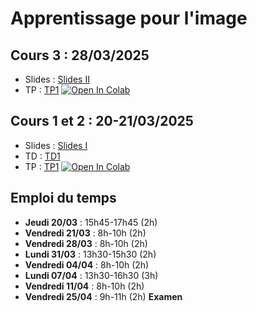 # Apprentissage pour l'image

## Cours 3 : 28/03/2025

- Slides : [Slides II](https://github.com/emilePi/Apprentissage_pour_l_image_25/blob/main/Slides/Slides_II.pdf)
- TP : [TP1](https://github.com/emilePi/Apprentissage_pour_l_image_25/blob/main/TP/TP1_entame.ipynb) [![Open In Colab](https://colab.research.google.com/assets/colab-badge.svg)](https://colab.research.google.com/github/emilePi/Apprentissage_pour_l_image_25/blob/main/TP/TP1_entame.ipynb)



## Cours 1 et 2 : 20-21/03/2025

- Slides : [Slides I](https://github.com/emilePi/Apprentissage_pour_l_image_25/blob/main/Slides/Slides_I.pdf)
- TD : [TD1](https://github.com/emilePi/Apprentissage_pour_l_image_25/blob/main/TD/TD1.pdf)
- TP : [TP1](https://github.com/emilePi/Apprentissage_pour_l_image_25/blob/main/TP/TP1.ipynb) [![Open In Colab](https://colab.research.google.com/assets/colab-badge.svg)](https://colab.research.google.com/github/emilePi/Apprentissage_pour_l_image_25/blob/main/TP/TP1.ipynb)


## Emploi du temps

- **Jeudi    20/03** : 15h45-17h45 (2h)
- **Vendredi 21/03** : 8h-10h (2h)
- **Vendredi 28/03** : 8h-10h (2h)
- **Lundi    31/03** : 13h30-15h30 (2h)
- **Vendredi 04/04** : 8h-10h (2h)
- **Lundi    07/04** : 13h30-16h30 (3h)
- **Vendredi 11/04** : 8h-10h (2h)
- **Vendredi 25/04** : 9h-11h (2h) **Examen**





<!---
# Apprentissage pour l'image

## Projet à rendre pour le 12/05/2024

Projet : [Projet](https://github.com/emilePi/Apprentissage-pour-l-image/blob/main/TP/Sujet_Projet_2024-2.ipynb) [![Open In Colab](https://colab.research.google.com/assets/colab-badge.svg)](https://colab.research.google.com/github/emilePi/Apprentissage-pour-l-image/blob/main/TP/Sujet_Projet_2024-2.ipynb)

## Cours 5 : 04/04/2024

Slides : [Course V](https://github.com/emilePi/Apprentissage-pour-l-image/blob/main/Slides/Final_slides.pdf)

TP : [TP4](https://github.com/emilePi/Apprentissage-pour-l-image/blob/main/TP/TP4.ipynb) [![Open In Colab](https://colab.research.google.com/assets/colab-badge.svg)](https://colab.research.google.com/github/emilePi/Apprentissage-pour-l-image/blob/main/TP/TP4.ipynb)

## Cours 4 : 28/03/2024

Slides : [Course IV](https://github.com/emilePi/Apprentissage-pour-l-image/blob/main/Slides/3_deep_neural_networks.pdf)

TP : [TP3](https://github.com/emilePi/Apprentissage-pour-l-image/blob/main/TP/TP3.ipynb) [![Open In Colab](https://colab.research.google.com/assets/colab-badge.svg)](https://colab.research.google.com/github/emilePi/Apprentissage-pour-l-image/blob/main/TP/TP3.ipynb)

## Cours 3 : 21/03/2024

Slides : [Course III](https://github.com/emilePi/Apprentissage-pour-l-image/blob/main/Slides/2_introduction_to_neural_networks.pdf)

TP : [TP2](https://github.com/emilePi/Apprentissage-pour-l-image/blob/main/TP/TP2.ipynb) [![Open In Colab](https://colab.research.google.com/assets/colab-badge.svg)](https://colab.research.google.com/github/emilePi/Apprentissage-pour-l-image/blob/main/TP/TP2.ipynb) A discuter : Quelle date pour la projet ?

## Cours 2 : 14/03/2024

Slides : [Course II](https://github.com/emilePi/Apprentissage-pour-l-image/blob/main/Slides/Presentation_TP1.pdf)

TP : [TP1](https://github.com/emilePi/Apprentissage-pour-l-image/blob/main/TP/TP1.ipynb) [![Open In Colab](https://colab.research.google.com/assets/colab-badge.svg)](https://colab.research.google.com/github/emilePi/Apprentissage-pour-l-image/blob/main/TP/TP1.ipynb)

## Cours 1 : 29/02/2024

Slides : [Course I](https://github.com/emilePi/Apprentissage-pour-l-image/blob/main/Slides/1_introduction_to_neural_networks.pdf)
>

